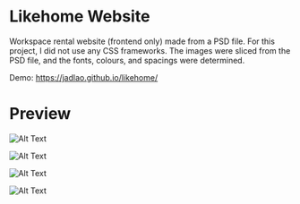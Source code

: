 # Likehome Website
Workspace rental website (frontend only) made from a PSD file. For this project, I did not use any CSS frameworks. The images were 
sliced from the PSD file, and the fonts, colours, and spacings were determined.

Demo: https://jadlao.github.io/likehome/

# Preview
![Alt Text](https://image.ibb.co/hX3HJG/likehome01.jpg)

![Alt Text](https://image.ibb.co/bDCoQw/likehome02.jpg)

![Alt Text](https://image.ibb.co/h2yjyG/likehome03.jpg)

![Alt Text](https://image.ibb.co/hfR4yG/likehome04.jpg)
